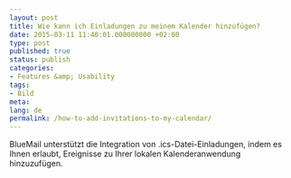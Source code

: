 ```yaml
---
layout: post
title: Wie kann ich Einladungen zu meinem Kalender hinzufügen?
date: 2015-03-11 11:40:01.000000000 +02:00
type: post
published: true
status: publish
categories:
- Features &amp; Usability
tags:
- Bild
meta:
lang: de
permalink: /how-to-add-invitations-to-my-calendar/
---
```


BlueMail unterstützt die Integration von .ics-Datei-Einladungen, indem es Ihnen erlaubt, Ereignisse zu Ihrer lokalen Kalenderanwendung hinzuzufügen.

